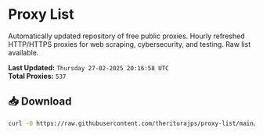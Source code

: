 # Proxy List

Automatically updated repository of free public proxies. Hourly refreshed HTTP/HTTPS proxies for web scraping, cybersecurity, and testing. Raw list available.

**Last Updated:** `Thursday 27-02-2025 20:16:58 UTC`  
**Total Proxies:** `537`

## 📥 Download
```bash
curl -O https://raw.githubusercontent.com/theriturajps/proxy-list/main/proxies.txt
